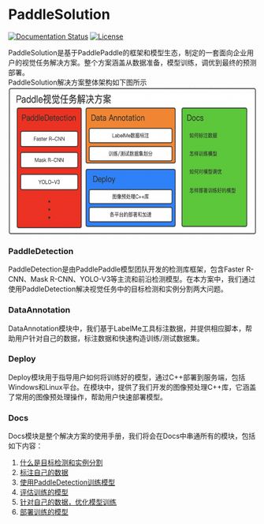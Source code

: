 # PaddleSolution

[![Documentation Status](https://img.shields.io/badge/docs-latest-brightgreen.svg?style=flat)](https://github.com/jiangjiajun/PaddleSolution) [![License](https://img.shields.io/badge/license-Apache%202-blue.svg)](LICENSE)

PaddleSolution是基于PaddlePaddle的框架和模型生态，制定的一套面向企业用户的视觉任务解决方案。整个方案涵盖从数据准备，模型训练，调优到最终的预测部署。  
PaddleSolution解决方案整体架构如下图所示  
<img src="structure.png" width = "600" height = "300" alt="structure" align=center />  

### PaddleDetection
PaddleDetection是由PaddlePaddle模型团队开发的检测库框架，包含Faster R-CNN、Mask R-CNN、YOLO-V3等主流和前沿检测模型。在本方案中，我们通过使用PaddleDetection解决视觉任务中的目标检测和实例分割两大问题。  

### DataAnnotation
DataAnnotation模块中，我们基于LabelMe工具标注数据，并提供相应脚本，帮助用户针对自己的数据，标注数据和快速构造训练/测试数据集。

### Deploy
Deploy模块用于指导用户如何将训练好的模型，通过C++部署到服务端，包括Windows和Linux平台。在模块中，提供了我们开发的图像预处理C++库，它涵盖了常用的图像预处理操作，帮助用户快速部署模型。

### Docs
Docs模块是整个解决方案的使用手册，我们将会在Docs中串通所有的模块，包括如下内容：  
1. [什么是目标检测和实例分割](.)
2. [标注自己的数据](.)
3. [使用PaddleDetection训练模型](.)
4. [评估训练的模型](.)
5. [针对自己的数据，优化模型训练](.)
6. [部署训练的模型](.)
